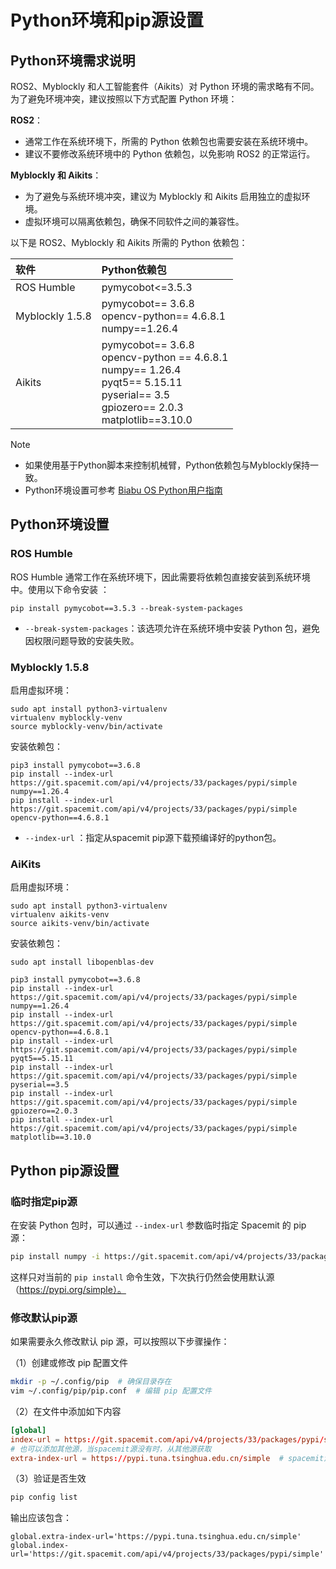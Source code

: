 # Python环境和pip源设置

## **Python环境需求说明**

ROS2、Myblockly 和人工智能套件（Aikits）对 Python 环境的需求略有不同。为了避免环境冲突，建议按照以下方式配置 Python 环境：

**ROS2**：

- 通常工作在系统环境下，所需的 Python 依赖包也需要安装在系统环境中。
- 建议不要修改系统环境中的 Python 依赖包，以免影响 ROS2 的正常运行。

**Myblockly 和 Aikits**：

- 为了避免与系统环境冲突，建议为 Myblockly 和 Aikits 启用独立的虚拟环境。
- 虚拟环境可以隔离依赖包，确保不同软件之间的兼容性。

以下是 ROS2、Myblockly 和 Aikits 所需的 Python 依赖包：

| 软件            | Python依赖包                                                 |
| :-------------- | :----------------------------------------------------------- |
| ROS Humble      | pymycobot<=3.5.3                                             |
| Myblockly 1.5.8 | pymycobot== 3.6.8<br />opencv-python== 4.6.8.1<br />numpy==1.26.4 |
| Aikits          | pymycobot== 3.6.8<br />opencv-python == 4.6.8.1<br />numpy== 1.26.4<br />pyqt5== 5.15.11<br />pyserial== 3.5 <br />gpiozero== 2.0.3<br />matplotlib==3.10.0 |

> [!NOTE]
>
> - 如果使用基于Python脚本来控制机械臂，Python依赖包与Myblockly保持一致。
> - Python环境设置可参考 [Biabu OS Python用户指南](https://bianbu.spacemit.com/development/python)

## **Python环境设置**

### **ROS Humble**

ROS Humble 通常工作在系统环境下，因此需要将依赖包直接安装到系统环境中。使用以下命令安装 ：

```
pip install pymycobot==3.5.3 --break-system-packages
```

- `--break-system-packages`：该选项允许在系统环境中安装 Python 包，避免因权限问题导致的安装失败。

### Myblockly 1.5.8

启用虚拟环境：

```
sudo apt install python3-virtualenv 
virtualenv myblockly-venv
source myblockly-venv/bin/activate
```

安装依赖包：

```
pip3 install pymycobot==3.6.8
pip install --index-url https://git.spacemit.com/api/v4/projects/33/packages/pypi/simple numpy==1.26.4
pip install --index-url https://git.spacemit.com/api/v4/projects/33/packages/pypi/simple opencv-python==4.6.8.1
```

-  `--index-url` ：指定从spacemit pip源下载预编译好的python包。

### AiKits

启用虚拟环境：

```
sudo apt install python3-virtualenv 
virtualenv aikits-venv
source aikits-venv/bin/activate
```

安装依赖包：

```
sudo apt install libopenblas-dev

pip3 install pymycobot==3.6.8
pip install --index-url https://git.spacemit.com/api/v4/projects/33/packages/pypi/simple numpy==1.26.4
pip install --index-url https://git.spacemit.com/api/v4/projects/33/packages/pypi/simple opencv-python==4.6.8.1
pip install --index-url https://git.spacemit.com/api/v4/projects/33/packages/pypi/simple pyqt5==5.15.11
pip install --index-url https://git.spacemit.com/api/v4/projects/33/packages/pypi/simple pyserial==3.5
pip install --index-url https://git.spacemit.com/api/v4/projects/33/packages/pypi/simple gpiozero==2.0.3
pip install --index-url https://git.spacemit.com/api/v4/projects/33/packages/pypi/simple matplotlib==3.10.0
```

## Python pip源设置

### 临时指定pip源

在安装 Python 包时，可以通过 `--index-url` 参数临时指定 Spacemit 的 pip 源：

```Bash
pip install numpy -i https://git.spacemit.com/api/v4/projects/33/packages/pypi/simple
```

这样只对当前的 `pip install` 命令生效，下次执行仍然会使用默认源（https://pypi.org/simple）。

### 修改默认pip源

如果需要永久修改默认 pip 源，可以按照以下步骤操作：

（1）创建或修改 pip 配置文件

```Bash
mkdir -p ~/.config/pip  # 确保目录存在
vim ~/.config/pip/pip.conf  # 编辑 pip 配置文件
```

（2）在文件中添加如下内容

```TOML
[global]
index-url = https://git.spacemit.com/api/v4/projects/33/packages/pypi/simple
# 也可以添加其他源，当spacemit源没有时，从其他源获取
extra-index-url = https://pypi.tuna.tsinghua.edu.cn/simple  # spacemit源没有目标包时，从清华源获取
```

（3）验证是否生效

```Bash
pip config list
```

输出应该包含： 

```Plain
global.extra-index-url='https://pypi.tuna.tsinghua.edu.cn/simple'
global.index-url='https://git.spacemit.com/api/v4/projects/33/packages/pypi/simple'
```
